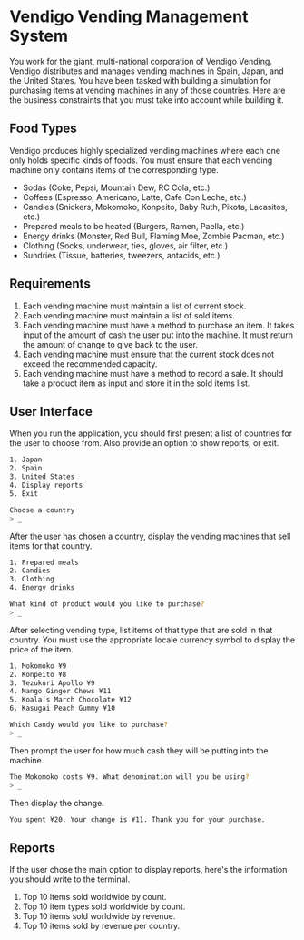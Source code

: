 # Vendigo Vending Management System

You work for the giant, multi-national corporation of Vendigo Vending. Vendigo distributes and manages vending machines in Spain, Japan, and the United States. You have been tasked with building a simulation for purchasing items at vending machines in any of those countries. Here are the business constraints that you must take into account while building it.

## Food Types

Vendigo produces highly specialized vending machines where each one only holds specific kinds of foods. You must ensure that each vending machine only contains items of the corresponding type.

* Sodas (Coke, Pepsi, Mountain Dew, RC Cola, etc.)
* Coffees (Espresso, Americano, Latte, Cafe Con Leche, etc.)
* Candies (Snickers, Mokomoko, Konpeito, Baby Ruth, Pikota, Lacasitos, etc.)
* Prepared meals to be heated (Burgers, Ramen, Paella, etc.)
* Energy drinks (Monster, Red Bull, Flaming Moe, Zombie Pacman, etc.)
* Clothing (Socks, underwear, ties, gloves, air filter, etc.)
* Sundries (Tissue, batteries, tweezers, antacids, etc.)

## Requirements

1. Each vending machine must maintain a list of current stock.
1. Each vending machine must maintain a list of sold items.
1. Each vending machine must have a method to purchase an item. It takes input of the amount of cash the user put into the machine. It must return the amount of change to give back to the user.
1. Each vending machine must ensure that the current stock does not exceed the recommended capacity.
1. Each vending machine must have a method to record a sale. It should take a product item as input and store it in the sold items list.

## User Interface

When you run the application, you should first present a list of countries for the user to choose from. Also provide an option to show reports, or exit.

```sh
1. Japan
2. Spain
3. United States
4. Display reports
5. Exit

Choose a country
> _
```

After the user has chosen a country, display the vending machines that sell items for that country.

```sh
1. Prepared meals
2. Candies
3. Clothing
4. Energy drinks

What kind of product would you like to purchase?
> _
```

After selecting vending type, list items of that type that are sold in that country. You must use the appropriate locale currency symbol to display the price of the item.

```sh
1. Mokomoko ¥9
2. Konpeito ¥8
3. Tezukuri Apollo ¥9
4. Mango Ginger Chews ¥11
5. Koala’s March Chocolate ¥12
6. Kasugai Peach Gummy ¥10

Which Candy would you like to purchase?
> _
```

Then prompt the user for how much cash they will be putting into the machine.

```sh
The Mokomoko costs ¥9. What denomination will you be using?
> _
```

Then display the change.

```sh
You spent ¥20. Your change is ¥11. Thank you for your purchase.
```

## Reports

If the user chose the main option to display reports, here's the information you should write to the terminal.

1. Top 10 items sold worldwide by count.
1. Top 10 item types sold worldwide by count.
1. Top 10 items sold worldwide by revenue.
1. Top 10 items sold by revenue per country.

